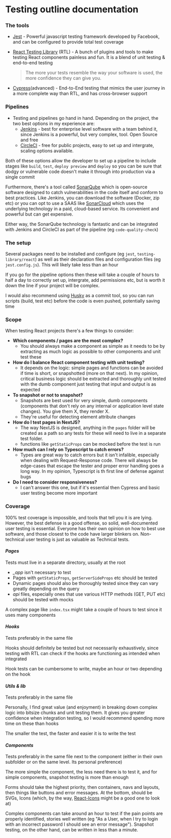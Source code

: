 # Testing outline documentation

### The tools

- [Jest](https://jestjs.io) - Powerful javascript testing framework developed by Facebook, and can be configured to provide total test coverage
- [React Testing Library](https://testing-library.com/docs/react-testing-library/intro/) (RTL) - A bunch of plugins and tools to make testing React components painless and fun. It is a blend of unit testing & end-to-end testing

    > The more your tests resemble the way your software is used, the more confidence they can give you.

- [Cypress](https://www.cypress.io/)(advanced) - End-to-End testing that mimics the user journey in a more complete way than RTL, and has cross-browser support

### Pipelines

- Testing and pipelines go hand in hand. Depending on the project, the two best options in my experience are:
  - [Jenkins](https://www.jenkins.io/) - best for enterprise level software with a team behind it, since Jenkins is a powerful, but very complex, tool. Open Source and free
  - [CircleCI](https://circleci.com/pricing/) - free for public projects, easy to set up and intergrate, scaling options available.

Both of these options allow the developer to set up a pipeline to include stages like `build`, `test`, `deploy preview` and `deploy` so you can be sure that dodgy or vulnerable code doesn't make it through into production via a single commit

Furthermore, there's a tool called [SonarQube](https://www.sonarqube.org/) which is open-source software designed to catch vulnerabilities in the code itself and conform to best practices. Like Jenkins, you can download the software (Docker, zip etc) or you can opt to use a SAAS like [SonarCloud](https://sonarcloud.io) which uses the underlying technology in a paid, cloud-based service. Its convenient and powerful but can get expensive. 

Either way, the SonarQube technology is fantastic and can be integrated with Jenkins and CircleCI as part of the pipeline (eg `code-quality-check`)

### The setup

Several packages need to be installed and configure (eg `jest`, `testing-library/react`) as well as their declaration files and configuration files (eg `jest.config.js`). This will likely take less than an hour

If you go for the pipeline options then these will take a couple of hours to half a day to correctly set up, intergrate, add permissions etc, but is worth it down the line if your project will be complex.

I would also recommend using [Husky](https://www.npmjs.com/package/husky) as a commit tool, so you can run scripts (build, test etc) before the code is even pushed, potentially saving time

### Scope

When testing React projects there's a few things to consider:

- **Which components / pages are the most complex?**
  - You should always make a component as simple as it needs to be by extracting as much logic as possible to other components and unit test these
- **How do I balance React component testing with unit testing?**
  - It depends on the logic: simple pages and functions can be avoided if time is short, or snapshotted (more on that next). In my opinion, critical business logic should be extracted and thoroughly unit tested with the dumb component just testing that input and output is as expected
- **To snapshot or not to snapshot?**
  - Snapshots are best used for very simple, dumb components (components that don't rely on any internal or application level state changes). You give them X, they render X.
  - They're useful for detecting element attribute changes
- **How do I test pages in NextJS?**
  - The way NextJS is designed, anything in the `pages` folder will be created as a path so any tests for these will need to live in a separate test folder.
  - functions like `getStaticProps` can be mocked before the test is run
- **How much can I rely on Typescript to catch errors?**
  - Types are great way to catch errors but it isn't infalible, especially when dealing with Request-Response code. There will always be edge-cases that escape the tester and proper error handling goes a long way. In my opinion, Typescript is th first line of defense against bugs
- **Do I need to consider responsiveness?**
  - I can't answer this one, but if it's essential then Cypress and basic user testing become more important


### Coverage

100% test coverage is impossible, and tools that tell you it is are lying. However, the best defense is a good offense, so solid, well-documented user testing is essential. Everyone has their own opinion on how to best use software, and those closest to the code have larger blinkers on. Non-technical user testing is just as valuable as Technical tests.

#### **_Pages_**

Tests must live in a separate directory, usually at the root

* *_app* isn't necessary to test
* Pages with `getStaticProps`, `getServerSideProps` etc should be tested
* Dynamic pages should also be thoroughly tested since they can vary greatly depending on the query
* *api* files, especially ones that use various HTTP methods (GET, PUT etc) should be tested with mocks

A complex page like `index.tsx` might take a couple of hours to test since it uses many components

#### **_Hooks_**

Tests preferably in the same file

Hooks should definitely be tested but not necessarily exhaustively, since testing with RTL can check if the hooks are functioning as intended when integrated

Hook tests can be cumbersome to write, maybe an hour or two depending on the hook

#### **_Utils & lib_**

Tests preferably in the same file

Personally, I find great value (and enjoyment) in breaking down complex logic into bitsize chunks and unit testing them. It gives you greater confidence when integration testing, so I would recommend spending more time on these than hooks

The smaller the test, the faster and easier it is to write the test

#### **_Components_**

Tests preferably in the same file next to the component (either in their own subfolder or on the same level. Its personal preference)

The more simple the component, the less need there is to test it, and for simple components, snapshot testing is more than enough

Forms should take the highest priority, then containers, navs and layouts, then things like buttons and error messages. At the bottom, should be SVGs, Icons (which, by the way, [React-Icons](https://react-icons.github.io/react-icons/) might be a good one to look at)

Complex components can take around an hour to test if the pain points are properly identified, stories well written (eg "As a User, when I try to login with an incorrect password I should see an error message"). Snapshot testing, on the other hand, can be written in less than a minute.